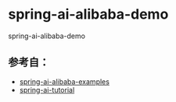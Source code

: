 # spring-ai-alibaba-demo
spring-ai-alibaba-demo

## 参考自：
- [spring-ai-alibaba-examples](https://github.com/springaialibaba/spring-ai-alibaba-examples)
- [spring-ai-tutorial](https://github.com/GTyingzi/spring-ai-tutorial)